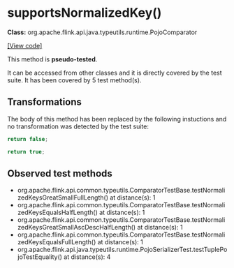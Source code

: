 # supportsNormalizedKey()

**Class:** org.apache.flink.api.java.typeutils.runtime.PojoComparator

[[View code]](https://github.com/apache/flink/blob/740f711c4ec9c4b7cdefd01c9f64857c345a68a1/flink-core/src/main/java//org/apache/flink/api/java/typeutils/runtime/PojoComparator.java#L271)

This method is **pseudo-tested**.


It can be accessed from other classes and it is directly covered by the test suite. 
It has been covered by 5 test method(s).

## Transformations


The body of this method has been replaced by the following instuctions and no transformation was detected by the test suite:

```Java
return false;
```

```Java
return true;
```





## Observed test methods

* org.apache.flink.api.common.typeutils.ComparatorTestBase.testNormalizedKeysGreatSmallFullLength() at distance(s): 1
* org.apache.flink.api.common.typeutils.ComparatorTestBase.testNormalizedKeysEqualsHalfLength() at distance(s): 1
* org.apache.flink.api.common.typeutils.ComparatorTestBase.testNormalizedKeysGreatSmallAscDescHalfLength() at distance(s): 1
* org.apache.flink.api.common.typeutils.ComparatorTestBase.testNormalizedKeysEqualsFullLength() at distance(s): 1
* org.apache.flink.api.java.typeutils.runtime.PojoSerializerTest.testTuplePojoTestEquality() at distance(s): 4


